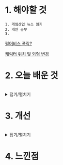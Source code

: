# 1. 해야할 것
```
1. 게임산업 뉴스 읽기
2. 개인 공부
3. 
```
[펄어비스 폭락?](https://www.youtube.com/watch?v=gAkSMmq_mrQ)

[캐릭터 위치 및 외형 변경](https://vrworld.tistory.com/8)


# 2. 오늘 배운 것
```

```
<details>
<summary>접기/펼치기</summary>


</details>



# 3. 개선
```

```
<details>
<summary>접기/펼치기</summary>


</details>



# 4. 느낀점
```

```


